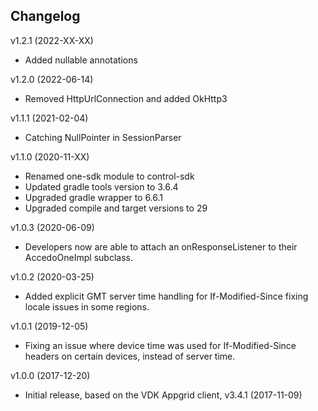 ## Changelog ##

v1.2.1 (2022-XX-XX)

* Added nullable annotations

v1.2.0 (2022-06-14)

* Removed HttpUrlConnection and added OkHttp3

v1.1.1 (2021-02-04)

* Catching NullPointer in SessionParser

v1.1.0 (2020-11-XX)

* Renamed one-sdk module to control-sdk
* Updated gradle tools version to 3.6.4
* Upgraded gradle wrapper to 6.6.1
* Upgraded compile and target versions to 29

v1.0.3 (2020-06-09)

* Developers now are able to attach an onResponseListener to their AccedoOneImpl subclass.

v1.0.2 (2020-03-25)

* Added explicit GMT server time handling for If-Modified-Since fixing locale issues in some regions.

v1.0.1 (2019-12-05)

* Fixing an issue where device time was used for If-Modified-Since headers on certain devices, instead of server time.

v1.0.0 (2017-12-20)

* Initial release, based on the VDK Appgrid client, v3.4.1 (2017-11-09)
